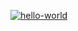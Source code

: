 [![hello-world](https://github.com/AndreyKrymski/hexlet-js/actions/workflows/hexlet-check.yml/badge.svg)](https://github.com/AndreyKrymski/hexlet-js/actions/workflows/hexlet-check.yml)
